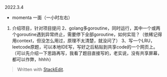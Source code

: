 
2022.3.4
- momenta 一面（一小时左右）
 1. 介绍项目，针对项目提问
2、golang多goroutine，同时运行，其中一个或两个goroutine遇到异常终止，需要停下全部goroutine，如何实现？（依稀记得用context，但没怎么用过，原理不太清楚，就没问了）
3、写一个LRU，leetcode原题，可以本地IDE写，写好之后粘贴到共享code的一个网页上。（可以先介绍一下思路再写，我看了题目直接写的，老实说，没有共享屏幕，都可以作弊，hhhh）

> Written with [StackEdit](https://stackedit.io/).
<!--stackedit_data:
eyJoaXN0b3J5IjpbNDk3NTcyMzYxXX0=
-->